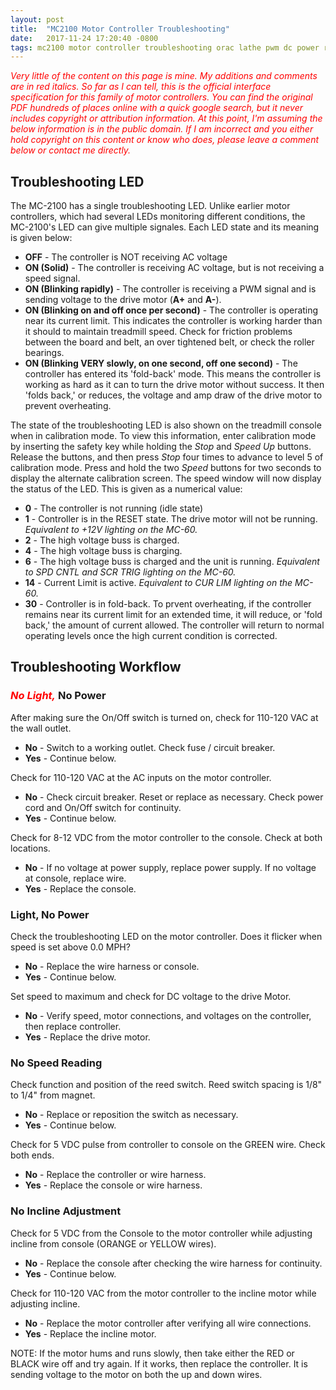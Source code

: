 ```yaml
---
layout: post
title:  "MC2100 Motor Controller Troubleshooting"
date:   2017-11-24 17:20:40 -0800
tags: mc2100 motor controller troubleshooting orac lathe pwm dc power reverse_engineering cnc
---
```

<span style="color:red">_Very little of the content on this page is mine.  My additions and comments are in red italics.  So far as I can tell, this is the official interface specification for this family of motor controllers.  You can find the original PDF hundreds of places online with a quick google search, but it never includes copyright or attribution information.  At this point, I'm assuming the below information is in the public domain.  If I am incorrect and you either hold copyright on this content or know who does, please leave a comment below or contact me directly._</span>

## Troubleshooting LED

The MC-2100 has a single troubleshooting LED.  Unlike earlier motor controllers, which had several LEDs monitoring different conditions, the MC-2100's LED can give multiple signales.  Each LED state and its meaning is given below:

* **OFF** - The controller is NOT receiving AC voltage
* **ON (Solid)** - The controller is receiving AC voltage, but is not receiving a speed signal.
* **ON (Blinking rapidly)** - The controller is receiving a PWM signal and is sending voltage to the drive motor (**A+** and **A-**).
* **ON (Blinking on and off once per second)** - The controller is operating near its current limit.  This indicates the controller is working harder than it should to maintain treadmill speed.  Check for friction problems between the board and belt, an over tightened belt, or check the roller bearings.
* **ON (Blinking VERY slowly, on one second, off one second)** - The controller has entered its 'fold-back' mode.  This means the controller is working as hard as it can to turn the drive motor without success.  It then 'folds back,' or reduces, the voltage and amp draw of the drive motor to prevent overheating.

The state of the troubleshooting LED is also shown on the treadmill console when in calibration mode.  To view this information, enter calibration mode by inserting the safety key while holding the _Stop_ and _Speed Up_ buttons.  Release the buttons, and then press _Stop_ four times to advance to level 5 of calibration mode.  Press and hold the two _Speed_ buttons for two seconds to display the alternate calibration screen.  The speed window will now display the status of the LED.  This is given as a numerical value:

* **0** - The controller is not running (idle state)
* **1** - Controller is in the RESET state.  The drive motor will not be running.  _Equivalent to +12V lighting on the MC-60._
* **2** - The high voltage buss is charged.
* **4** - The high voltage buss is charging.
* **6** - The high voltage buss is charged and the unit is running.  _Equivalent to SPD CNTL and SCR TRIG lighting on the MC-60._
* **14** - Current Limit is active.  _Equivalent to CUR LIM lighting on the MC-60._
* **30** - Controller is in fold-back.  To prvent overheating, if the controller remains near its current limit for an extended time, it will reduce, or 'fold back,' the amount of current allowed.  The controller will return to normal operating levels once the high current condition is corrected. 

## Troubleshooting Workflow

### <span style="color:red">_No Light,_</span> No Power

After making sure the On/Off switch is turned on, check for 110-120 VAC at the wall outlet.
- **No** - Switch to a working outlet.  Check fuse / circuit breaker.
- **Yes** - Continue below.

Check for 110-120 VAC at the AC inputs on the motor controller.
- **No** - Check circuit breaker.  Reset or replace as necessary.  Check power cord and On/Off switch for continuity.
- **Yes** - Continue below.

Check for 8-12 VDC from the motor controller to the console.  Check at both locations.
- **No** - If no voltage at power supply, replace power supply.  If no voltage at console, replace wire.
- **Yes** - Replace the console.

### Light, No Power

Check the troubleshooting LED on the motor controller.  Does it flicker when speed is set above 0.0 MPH?
- **No** - Replace the wire harness or console.
- **Yes** - Continue below.

Set speed to maximum and check for DC voltage to the drive Motor.
- **No** - Verify speed, motor connections, and voltages on the controller, then replace controller.
- **Yes** - Replace the drive motor.

### No Speed Reading

Check function and position of the reed switch.  Reed switch spacing is 1/8" to 1/4" from magnet.
- **No** - Replace or reposition the switch as necessary.
- **Yes** - Continue below.

Check for 5 VDC pulse from controller to console on the GREEN wire.  Check both ends.
- **No** - Replace the controller or wire harness.
- **Yes** - Replace the console or wire harness.

### No Incline Adjustment

Check for 5 VDC from the Console to the motor controller while adjusting incline from console (ORANGE or YELLOW wires).
- **No** - Replace the console after checking the wire harness for continuity.
- **Yes** - Continue below.

Check for 110-120 VAC from the motor controller to the incline motor while adjusting incline.
- **No** - Replace the motor controller after verifying all wire connections.
- **Yes** - Replace the incline motor.

NOTE: If the motor hums and runs slowly, then take either the RED or BLACK wire off and try again.  If it works, then replace the controller.  It is sending voltage to the motor on both the up and down wires.
